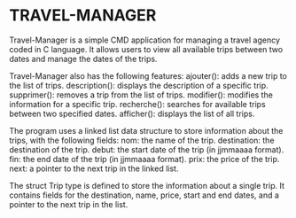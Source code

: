 # TRAVEL-MANAGER
Travel-Manager is a simple CMD application for managing a travel agency coded in C language. It allows users to view all available trips between two dates and manage the dates of the trips.

Travel-Manager also has the following features:
ajouter(): adds a new trip to the list of trips.
description(): displays the description of a specific trip.
supprimer(): removes a trip from the list of trips.
modifier(): modifies the information for a specific trip.
recherche(): searches for available trips between two specified dates.
afficher(): displays the list of all trips.

The program uses a linked list data structure to store information about the trips, with the following fields:
nom: the name of the trip.
destination: the destination of the trip.
debut: the start date of the trip (in jjmmaaaa format).
fin: the end date of the trip (in jjmmaaaa format).
prix: the price of the trip.
next: a pointer to the next trip in the linked list.

The struct Trip type is defined to store the information about a single trip. It contains fields for the destination, name, price, start and end dates, and a pointer to the next trip in the list. 
